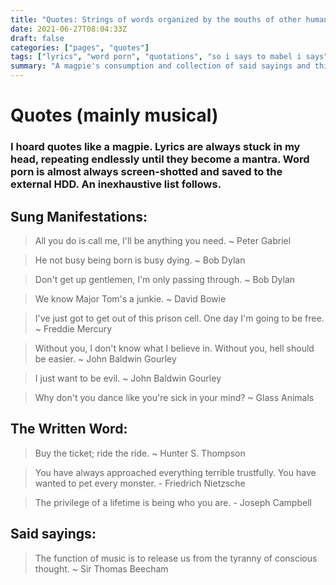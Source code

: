 ```yaml
---
title: "Quotes: Strings of words organized by the mouths of other human beings."
date: 2021-06-27T08:04:33Z
draft: false
categories: ["pages", "quotes"]
tags: ["lyrics", "word porn", "quotations", "so i says to mabel i says"]
summary: "A magpie's consumption and collection of said sayings and things left in the public record."
---
```


# Quotes (mainly musical)

### I hoard quotes like a magpie. Lyrics are always stuck in my head, repeating endlessly until they become a mantra. Word porn is almost always screen-shotted and saved to the external HDD.  An inexhaustive list follows.


## Sung Manifestations:
> All you do is call me, I'll be anything you need. ~ Peter Gabriel

> He not busy being born is busy dying. ~ Bob Dylan

> Don't get up gentlemen, I'm only passing through. ~ Bob Dylan

> We know Major Tom's a junkie. ~ David Bowie

> I've just got to get out of this prison cell. One day I'm going to be free. ~ Freddie Mercury

> Without you, I don't know what I believe in. Without you, hell should be easier. ~ John Baldwin Gourley

> I just want to be evil. ~ John Baldwin Gourley

> Why don't you dance like you're sick in your mind? ~ Glass Animals


## The Written Word:
> Buy the ticket; ride the ride. ~ Hunter S. Thompson  

> You have always approached everything terrible trustfully. You have wanted to pet every monster. - Friedrich Nietzsche  

> The privilege of a lifetime is being who you are. - Joseph Campbell

## Said sayings:
> The function of music is to release us from the tyranny of conscious thought. ~ Sir Thomas Beecham
